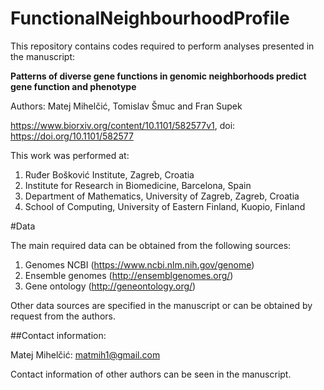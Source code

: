 # FunctionalNeighbourhoodProfile

This repository contains codes required to perform analyses presented in the manuscript:

**Patterns of diverse gene functions in genomic neighborhoods predict gene function and phenotype**

Authors: Matej Mihelčić, Tomislav Šmuc and Fran Supek

https://www.biorxiv.org/content/10.1101/582577v1,
doi: https://doi.org/10.1101/582577

This work was performed at:

1) Ruđer Bošković Institute, Zagreb, Croatia
2) Institute for Research in Biomedicine, Barcelona, Spain
3) Department of Mathematics, University of Zagreb, Zagreb, Croatia
4) School of Computing, University of Eastern Finland, Kuopio, Finland

#Data 

The main required data can be obtained from the following sources:

1) Genomes NCBI (https://www.ncbi.nlm.nih.gov/genome)
2) Ensemble genomes (http://ensemblgenomes.org/)
3) Gene ontology (http://geneontology.org/)

Other data sources are specified in the manuscript or can be obtained by request from the authors. 

##Contact information: 

Matej Mihelčić: matmih1@gmail.com 

Contact information of other authors can be seen in the manuscript.

